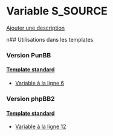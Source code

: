 # Variable S_SOURCE
[Ajouter une description](https://fa-tvars.appspot.com/S_SOURCE)

n## Utilisations dans les templates

### Version PunBB

#### [Template standard](punbb/standard.md)
* [Variable à la ligne 6](../punbb/standard.tpl#L6)

### Version phpBB2

#### [Template standard](subsilver/standard.md)
* [Variable à la ligne 12](../subsilver/standard.tpl#L12)